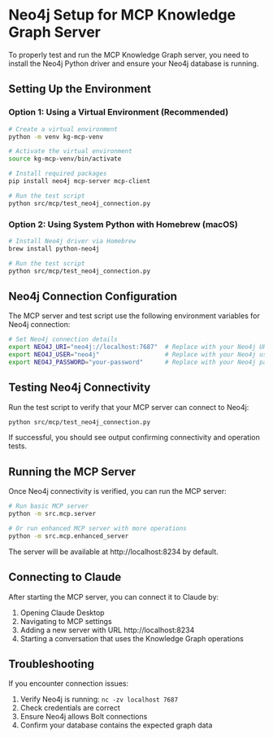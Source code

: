 # Neo4j Setup for MCP Knowledge Graph Server

To properly test and run the MCP Knowledge Graph server, you need to install the Neo4j Python driver and ensure your Neo4j database is running.

## Setting Up the Environment

### Option 1: Using a Virtual Environment (Recommended)

```bash
# Create a virtual environment
python -m venv kg-mcp-venv

# Activate the virtual environment
source kg-mcp-venv/bin/activate

# Install required packages
pip install neo4j mcp-server mcp-client

# Run the test script
python src/mcp/test_neo4j_connection.py
```

### Option 2: Using System Python with Homebrew (macOS)

```bash
# Install Neo4j driver via Homebrew
brew install python-neo4j

# Run the test script
python src/mcp/test_neo4j_connection.py
```

## Neo4j Connection Configuration

The MCP server and test script use the following environment variables for Neo4j connection:

```bash
# Set Neo4j connection details
export NEO4J_URI="neo4j://localhost:7687"  # Replace with your Neo4j URI
export NEO4J_USER="neo4j"                  # Replace with your Neo4j username
export NEO4J_PASSWORD="your-password"      # Replace with your Neo4j password
```

## Testing Neo4j Connectivity

Run the test script to verify that your MCP server can connect to Neo4j:

```bash
python src/mcp/test_neo4j_connection.py
```

If successful, you should see output confirming connectivity and operation tests.

## Running the MCP Server

Once Neo4j connectivity is verified, you can run the MCP server:

```bash
# Run basic MCP server
python -m src.mcp.server

# Or run enhanced MCP server with more operations
python -m src.mcp.enhanced_server
```

The server will be available at http://localhost:8234 by default.

## Connecting to Claude

After starting the MCP server, you can connect it to Claude by:

1. Opening Claude Desktop
2. Navigating to MCP settings
3. Adding a new server with URL http://localhost:8234
4. Starting a conversation that uses the Knowledge Graph operations

## Troubleshooting

If you encounter connection issues:

1. Verify Neo4j is running: `nc -zv localhost 7687`
2. Check credentials are correct
3. Ensure Neo4j allows Bolt connections
4. Confirm your database contains the expected graph data